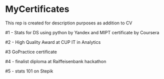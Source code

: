 # MyCertificates
This rep is created for description purposes as addition to CV

#1 - Stats for DS using python by Yandex and MIPT certificate by Coursera

#2 - High Quality Award at CUP IT in Analytics

#3 GoPractice certificate

#4 - finalist diploma at Raiffeisenbank hackathon

#5 - stats 101 on Stepik
